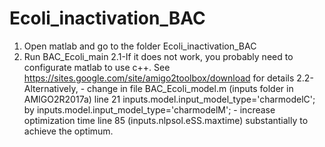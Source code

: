 # Ecoli_inactivation_BAC

1. Open matlab and go to the folder Ecoli_inactivation_BAC
2. Run BAC_Ecoli_main
    2.1-If it does not work, you probably need to configurate matlab to use c++. See https://sites.google.com/site/amigo2toolbox/download for details
    2.2-Alternatively, 
        - change in file BAC_Ecoli_model.m (inputs folder in AMIGO2R2017a) line 21 
           inputs.model.input_model_type='charmodelC'; by inputs.model.input_model_type='charmodelM';
        - increase optimization time line 85 (inputs.nlpsol.eSS.maxtime) substantially to achieve the optimum.
        
